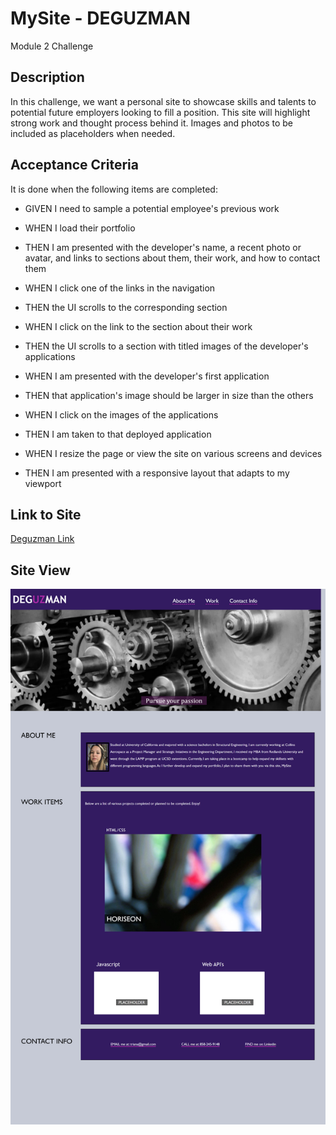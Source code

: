 # MySite - DEGUZMAN
Module 2 Challenge

## Description 

In this challenge, we want a personal site to showcase skills and talents to potential future employers looking to fill a position. This site will highlight strong work and thought process behind it. Images and photos to be included as placeholders when needed. 

## Acceptance Criteria 

It is done when the following items are completed: 

* GIVEN I need to sample a potential employee's previous work

* WHEN I load their portfolio

* THEN I am presented with the developer's name, a recent photo or avatar, and links to sections about them, their work, and how to contact them

* WHEN I click one of the links in the navigation

* THEN the UI scrolls to the corresponding section

* WHEN I click on the link to the section about their work

* THEN the UI scrolls to a section with titled images of the developer's applications

* WHEN I am presented with the developer's first application

* THEN that application's image should be larger in size than the others

* WHEN I click on the images of the applications

* THEN I am taken to that deployed application

* WHEN I resize the page or view the site on various screens and devices

* THEN I am presented with a responsive layout that adapts to my viewport

##  Link to Site

[Deguzman Link](https://trianad.github.io/MySite/)

## Site View

<img src="./assets/images/Website.png"> 